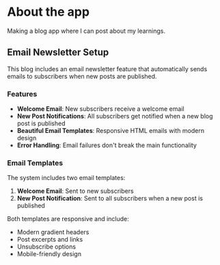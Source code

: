 # About the app
Making a blog app where I can post about my learnings.

## Email Newsletter Setup

This blog includes an email newsletter feature that automatically sends emails to subscribers when new posts are published.

### Features

- **Welcome Email**: New subscribers receive a welcome email
- **New Post Notifications**: All subscribers get notified when a new blog post is published
- **Beautiful Email Templates**: Responsive HTML emails with modern design
- **Error Handling**: Email failures don't break the main functionality

### Email Templates

The system includes two email templates:
1. **Welcome Email**: Sent to new subscribers
2. **New Post Notification**: Sent to all subscribers when a new post is published

Both templates are responsive and include:
- Modern gradient headers
- Post excerpts and links
- Unsubscribe options
- Mobile-friendly design
